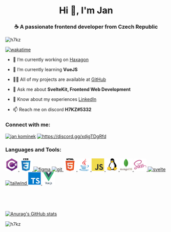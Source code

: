 <h1 align="center">Hi 👋, I'm Jan</h1>
<h3 align="center">☕ A passionate frontend developer from Czech Republic</h3>

<img src="https://komarev.com/ghpvc/?username=h7kz&label=Profile%20views&color=0e75b6&style=flat" alt="h7kz" />

[![wakatime](https://wakatime.com/badge/user/83d08927-be76-47d7-b1af-3eb6882c673a.svg)](https://wakatime.com/@83d08927-be76-47d7-b1af-3eb6882c673a)

- 🔭 I’m currently working on [Haxagon](https://haxagon.cz)

- 🌱 I’m currently learning **VueJS**

- 👨‍💻 All of my projects are available at [GitHub](https://github.com/H7KZ?tab=repositories)

- 💬 Ask me about **SvelteKit, Frontend Web Development**

- 📄 Know about my experiences [LinkedIn](https://www.linkedin.com/in/jan-kom%C3%ADnek-36b4b7209/)

- 📫 Reach me on discord **H7KZ#5332**

<h3 align="left">Connect with me:</h3>
<p align="left">
<a href="https://www.linkedin.com/in/jan-kom%C3%ADnek-36b4b7209/" target="blank"><img align="center" src="https://raw.githubusercontent.com/rahuldkjain/github-profile-readme-generator/master/src/images/icons/Social/linked-in-alt.svg" alt="jan komínek" height="30" width="40" /></a>
<a href="https://discordapp.com/users/466867931821637632" target="blank"><img align="center" src="https://raw.githubusercontent.com/rahuldkjain/github-profile-readme-generator/master/src/images/icons/Social/discord.svg" alt="https://discord.gg/xdjgTDgRfd" height="30" width="40" /></a>
</p>

<h3 align="left">Languages and Tools:</h3>
<p align="left"> <a href="https://www.w3schools.com/cs/" target="_blank" rel="noreferrer"> <img src="https://raw.githubusercontent.com/devicons/devicon/master/icons/csharp/csharp-original.svg" alt="csharp" width="40" height="40"/> </a> <a href="https://www.w3schools.com/css/" target="_blank" rel="noreferrer"> <img src="https://raw.githubusercontent.com/devicons/devicon/master/icons/css3/css3-original-wordmark.svg" alt="css3" width="40" height="40"/> </a> <a href="https://www.figma.com/" target="_blank" rel="noreferrer"> <img src="https://www.vectorlogo.zone/logos/figma/figma-icon.svg" alt="figma" width="40" height="40"/> </a> <a href="https://git-scm.com/" target="_blank" rel="noreferrer"> <img src="https://www.vectorlogo.zone/logos/git-scm/git-scm-icon.svg" alt="git" width="40" height="40"/> </a> <a href="https://www.w3.org/html/" target="_blank" rel="noreferrer"> <img src="https://raw.githubusercontent.com/devicons/devicon/master/icons/html5/html5-original-wordmark.svg" alt="html5" width="40" height="40"/> </a> <a href="https://www.java.com" target="_blank" rel="noreferrer"> <img src="https://raw.githubusercontent.com/devicons/devicon/master/icons/java/java-original.svg" alt="java" width="40" height="40"/> </a> <a href="https://developer.mozilla.org/en-US/docs/Web/JavaScript" target="_blank" rel="noreferrer"> <img src="https://raw.githubusercontent.com/devicons/devicon/master/icons/javascript/javascript-original.svg" alt="javascript" width="40" height="40"/> </a> <a href="https://www.linux.org/" target="_blank" rel="noreferrer"> <img src="https://raw.githubusercontent.com/devicons/devicon/master/icons/linux/linux-original.svg" alt="linux" width="40" height="40"/> </a> <a href="https://www.mongodb.com/" target="_blank" rel="noreferrer"> <img src="https://raw.githubusercontent.com/devicons/devicon/master/icons/mongodb/mongodb-original-wordmark.svg" alt="mongodb" width="40" height="40"/> </a> <a href="https://sass-lang.com" target="_blank" rel="noreferrer"> <img src="https://raw.githubusercontent.com/devicons/devicon/master/icons/sass/sass-original.svg" alt="sass" width="40" height="40"/> </a> <a href="https://svelte.dev" target="_blank" rel="noreferrer"> <img src="https://upload.wikimedia.org/wikipedia/commons/1/1b/Svelte_Logo.svg" alt="svelte" width="40" height="40"/> </a> <a href="https://tailwindcss.com/" target="_blank" rel="noreferrer"> <img src="https://www.vectorlogo.zone/logos/tailwindcss/tailwindcss-icon.svg" alt="tailwind" width="40" height="40"/> </a> <a href="https://www.typescriptlang.org/" target="_blank" rel="noreferrer"> <img src="https://raw.githubusercontent.com/devicons/devicon/master/icons/typescript/typescript-original.svg" alt="typescript" width="40" height="40"/> </a> <a href="https://vuejs.org/" target="_blank" rel="noreferrer"> <img src="https://raw.githubusercontent.com/devicons/devicon/master/icons/vuejs/vuejs-original-wordmark.svg" alt="vuejs" width="40" height="40"/> </a> </p>

<br>
<br>
<br>

[![Anurag's GitHub stats](https://github-readme-stats.vercel.app/api?username=h7kz)](https://github.com/anuraghazra/github-readme-stats)

<p><img align="center" src="https://github-readme-streak-stats.herokuapp.com/?user=h7kz&" alt="h7kz" /></p>
